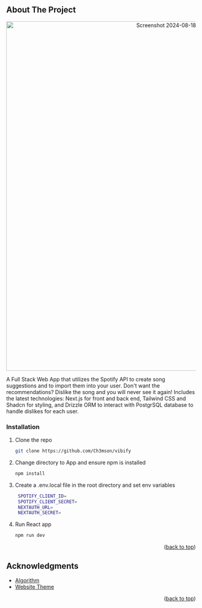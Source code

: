 
<a id="readme-top"></a>

<!-- ABOUT THE PROJECT -->
## About The Project

<p align="center">
  <img width="928" alt="Screenshot 2024-08-18 at 6 49 13 PM" src="https://github.com/user-attachments/assets/6dcae086-41cc-486b-b8aa-f0fb7e72b11f">
</p>

A Full Stack Web App that utilizes the Spotify API to create song suggestions and to import them into your user. Don't want the recommendations? Dislike the song and you will never see it again!
Includes the latest technologies: Next.js for front and back end, Tailwind CSS and Shadcn for styling, and Drizzle ORM to interact with PostgrSQL database to handle dislikes for each user.

### Installation

1. Clone the repo
   ```sh
   git clone https://github.com/Ch3mson/vibify
   ```
2. Change directory to App and ensure npm is installed
   ```sh
   npm install 
   ```
4. Create a .env.local file in the root directory and set env variables
   ```sh
    SPOTIFY_CLIENT_ID=
    SPOTIFY_CLIENT_SECRET=
    NEXTAUTH_URL=
    NEXTAUTH_SECRET=
   ```
5. Run React app
   ```sh
   npm run dev
   ```

<p align="right">(<a href="#readme-top">back to top</a>)</p>

<!-- ACKNOWLEDGMENTS -->
## Acknowledgments

* [Algorithm](https://www.youtube.com/watch?v=H88R7XlGSDo)
* [Website Theme](https://animated-fluent-emoji.vercel.app/)

<p align="right">(<a href="#readme-top">back to top</a>)</p>
